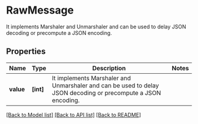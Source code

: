 # RawMessage

It implements Marshaler and Unmarshaler and can be used to delay JSON decoding or precompute a JSON encoding.
## Properties
Name | Type | Description | Notes
------------ | ------------- | ------------- | -------------
**value** | **[int]** | It implements Marshaler and Unmarshaler and can be used to delay JSON decoding or precompute a JSON encoding. | 

[[Back to Model list]](../README.md#documentation-for-models) [[Back to API list]](../README.md#documentation-for-api-endpoints) [[Back to README]](../README.md)


